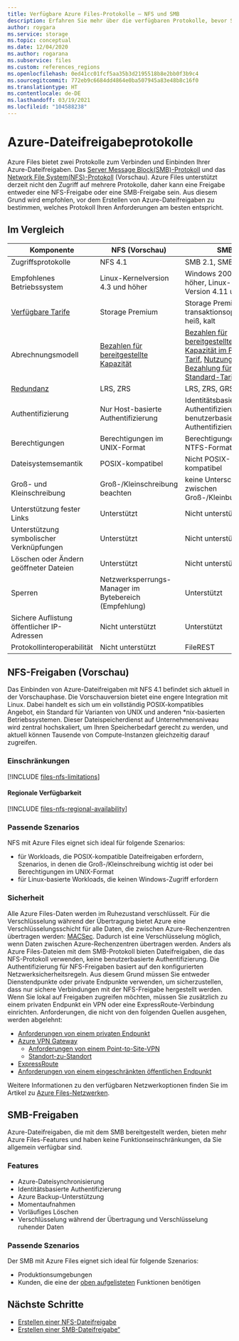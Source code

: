 ```yaml
---
title: Verfügbare Azure Files-Protokolle – NFS und SMB
description: Erfahren Sie mehr über die verfügbaren Protokolle, bevor Sie eine Azure-Dateifreigabe erstellen, einschließlich Server Message Block (SMB) und Network File System (NFS).
author: roygara
ms.service: storage
ms.topic: conceptual
ms.date: 12/04/2020
ms.author: rogarana
ms.subservice: files
ms.custom: references_regions
ms.openlocfilehash: 0ed41cc01fcf5aa35b3d2195518b8e2bb0f3b9c4
ms.sourcegitcommit: 772eb9c6684dd4864e0ba507945a83e48b8c16f0
ms.translationtype: HT
ms.contentlocale: de-DE
ms.lasthandoff: 03/19/2021
ms.locfileid: "104588238"
---
```

# <a name="azure-file-share-protocols"></a>Azure-Dateifreigabeprotokolle

Azure Files bietet zwei Protokolle zum Verbinden und Einbinden Ihrer Azure-Dateifreigaben. Das [Server Message Block(SMB)-Protokoll](/windows/win32/fileio/microsoft-smb-protocol-and-cifs-protocol-overview) und das [Network File System(NFS)-Protokoll](https://en.wikipedia.org/wiki/Network_File_System) (Vorschau). Azure Files unterstützt derzeit nicht den Zugriff auf mehrere Protokolle, daher kann eine Freigabe entweder eine NFS-Freigabe oder eine SMB-Freigabe sein. Aus diesem Grund wird empfohlen, vor dem Erstellen von Azure-Dateifreigaben zu bestimmen, welches Protokoll Ihren Anforderungen am besten entspricht.

## <a name="differences-at-a-glance"></a>Im Vergleich

|Komponente  |NFS (Vorschau)  |SMB  |
|---------|---------|---------|
|Zugriffsprotokolle     |NFS 4.1         |SMB 2.1, SMB 3.0         |
|Empfohlenes Betriebssystem     |Linux-Kernelversion 4.3 und höher         |Windows 2008 R2 und höher, Linux-Kernel Version 4.11 und höher         |
|[Verfügbare Tarife](storage-files-planning.md#storage-tiers)     |Storage Premium         |Storage Premium, transaktionsoptimiert, heiß, kalt         |
|Abrechnungsmodell         |[Bezahlen für bereitgestellte Kapazität](./understanding-billing.md#provisioned-model)         |[Bezahlen für bereitgestellte Kapazität im Premium-Tarif](./understanding-billing.md#provisioned-model), [Nutzungsbasierte Bezahlung für Standard-Tarif](./understanding-billing.md#pay-as-you-go-model)         |
|[Redundanz](storage-files-planning.md#redundancy)     |LRS, ZRS         |LRS, ZRS, GRS         |
|Authentifizierung     |Nur Host-basierte Authentifizierung        |Identitätsbasierte Authentifizierung, benutzerbasierte Authentifizierung         |
|Berechtigungen     |Berechtigungen im UNIX-Format         |Berechtigungen im NTFS-Format         |
|Dateisystemsemantik     |POSIX-kompatibel         |Nicht POSIX-kompatibel         |
|Groß- und Kleinschreibung     |Groß-/Kleinschreibung beachten         |keine Unterscheidung zwischen Groß-/Kleinbuchstaben         |
|Unterstützung fester Links     |Unterstützt         |Nicht unterstützt         |
|Unterstützung symbolischer Verknüpfungen     |Unterstützt         |Nicht unterstützt         |
|Löschen oder Ändern geöffneter Dateien     |Unterstützt         |Nicht unterstützt         |
|Sperren     |Netzwerksperrungs-Manager im Bytebereich (Empfehlung)         |Unterstützt         |
|Sichere Auflistung öffentlicher IP-Adressen | Nicht unterstützt | Unterstützt|
|Protokollinteroperabilität| Nicht unterstützt | FileREST|

## <a name="nfs-shares-preview"></a>NFS-Freigaben (Vorschau)

Das Einbinden von Azure-Dateifreigaben mit NFS 4.1 befindet sich aktuell in der Vorschauphase. Die Vorschauversion bietet eine engere Integration mit Linux. Dabei handelt es sich um ein vollständig POSIX-kompatibles Angebot, ein Standard für Varianten von UNIX und anderen *nix-basierten Betriebssystemen. Dieser Dateispeicherdienst auf Unternehmensniveau wird zentral hochskaliert, um Ihren Speicherbedarf gerecht zu werden, und aktuell können Tausende von Compute-Instanzen gleichzeitig darauf zugreifen.

### <a name="limitations"></a>Einschränkungen

[!INCLUDE [files-nfs-limitations](../../../includes/files-nfs-limitations.md)]

#### <a name="regional-availability"></a>Regionale Verfügbarkeit

[!INCLUDE [files-nfs-regional-availability](../../../includes/files-nfs-regional-availability.md)]

### <a name="best-suited"></a>Passende Szenarios

NFS mit Azure Files eignet sich ideal für folgende Szenarios:

- für Workloads, die POSIX-kompatible Dateifreigaben erfordern, Szenarios, in denen die Groß-/Kleinschreibung wichtig ist oder bei Berechtigungen im UNIX-Format
- für Linux-basierte Workloads, die keinen Windows-Zugriff erfordern

### <a name="security"></a>Sicherheit

Alle Azure Files-Daten werden im Ruhezustand verschlüsselt. Für die Verschlüsselung während der Übertragung bietet Azure eine Verschlüsselungsschicht für alle Daten, die zwischen Azure-Rechenzentren übertragen werden: [MACSec](https://en.wikipedia.org/wiki/IEEE_802.1AE). Dadurch ist eine Verschlüsselung möglich, wenn Daten zwischen Azure-Rechenzentren übertragen werden. Anders als Azure Files-Dateien mit dem SMB-Protokoll bieten Dateifreigaben, die das NFS-Protokoll verwenden, keine benutzerbasierte Authentifizierung. Die Authentifizierung für NFS-Freigaben basiert auf den konfigurierten Netzwerksicherheitsregeln. Aus diesem Grund müssen Sie entweder Dienstendpunkte oder private Endpunkte verwenden, um sicherzustellen, dass nur sichere Verbindungen mit der NFS-Freigabe hergestellt werden. Wenn Sie lokal auf Freigaben zugreifen möchten, müssen Sie zusätzlich zu einem privaten Endpunkt ein VPN oder eine ExpressRoute-Verbindung einrichten. Anforderungen, die nicht von den folgenden Quellen ausgehen, werden abgelehnt:

- [Anforderungen von einem privaten Endpunkt](storage-files-networking-overview.md#private-endpoints)
- [Azure VPN Gateway](../../vpn-gateway/vpn-gateway-about-vpngateways.md)
    - [Anforderungen von einem Point-to-Site-VPN](../../vpn-gateway/point-to-site-about.md)
    - [Standort-zu-Standort](../../vpn-gateway/design.md#s2smulti)
- [ExpressRoute](../../expressroute/expressroute-introduction.md)
- [Anforderungen von einem eingeschränkten öffentlichen Endpunkt](storage-files-networking-overview.md#storage-account-firewall-settings)

Weitere Informationen zu den verfügbaren Netzwerkoptionen finden Sie im Artikel zu [Azure Files-Netzwerken](storage-files-networking-overview.md).

## <a name="smb-shares"></a>SMB-Freigaben

Azure-Dateifreigaben, die mit dem SMB bereitgestellt werden, bieten mehr Azure Files-Features und haben keine Funktionseinschränkungen, da Sie allgemein verfügbar sind.

### <a name="features"></a>Features

- Azure-Dateisynchronisierung
- Identitätsbasierte Authentifizierung
- Azure Backup-Unterstützung
- Momentaufnahmen
- Vorläufiges Löschen
- Verschlüsselung während der Übertragung und Verschlüsselung ruhender Daten

### <a name="best-suited"></a>Passende Szenarios

Der SMB mit Azure Files eignet sich ideal für folgende Szenarios:

- Produktionsumgebungen
- Kunden, die eine der [oben aufgelisteten](#features) Funktionen benötigen

## <a name="next-steps"></a>Nächste Schritte

- [Erstellen einer NFS-Dateifreigabe](storage-files-how-to-create-nfs-shares.md)
- [Erstellen einer SMB-Dateifreigabe“](storage-how-to-create-file-share.md)